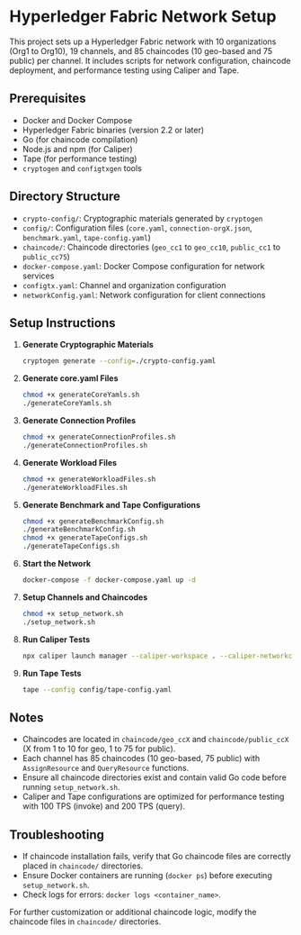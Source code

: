 # Hyperledger Fabric Network Setup

This project sets up a Hyperledger Fabric network with 10 organizations (Org1 to Org10), 19 channels, and 85 chaincodes (10 geo-based and 75 public) per channel. It includes scripts for network configuration, chaincode deployment, and performance testing using Caliper and Tape.

## Prerequisites
- Docker and Docker Compose
- Hyperledger Fabric binaries (version 2.2 or later)
- Go (for chaincode compilation)
- Node.js and npm (for Caliper)
- Tape (for performance testing)
- `cryptogen` and `configtxgen` tools

## Directory Structure
- `crypto-config/`: Cryptographic materials generated by `cryptogen`
- `config/`: Configuration files (`core.yaml`, `connection-orgX.json`, `benchmark.yaml`, `tape-config.yaml`)
- `chaincode/`: Chaincode directories (`geo_cc1` to `geo_cc10`, `public_cc1` to `public_cc75`)
- `docker-compose.yaml`: Docker Compose configuration for network services
- `configtx.yaml`: Channel and organization configuration
- `networkConfig.yaml`: Network configuration for client connections

## Setup Instructions

1. **Generate Cryptographic Materials**
   ```bash
   cryptogen generate --config=./crypto-config.yaml
   ```

2. **Generate core.yaml Files**
   ```bash
   chmod +x generateCoreYamls.sh
   ./generateCoreYamls.sh
   ```

3. **Generate Connection Profiles**
   ```bash
   chmod +x generateConnectionProfiles.sh
   ./generateConnectionProfiles.sh
   ```

4. **Generate Workload Files**
   ```bash
   chmod +x generateWorkloadFiles.sh
   ./generateWorkloadFiles.sh
   ```

5. **Generate Benchmark and Tape Configurations**
   ```bash
   chmod +x generateBenchmarkConfig.sh
   ./generateBenchmarkConfig.sh
   chmod +x generateTapeConfigs.sh
   ./generateTapeConfigs.sh
   ```

6. **Start the Network**
   ```bash
   docker-compose -f docker-compose.yaml up -d
   ```

7. **Setup Channels and Chaincodes**
   ```bash
   chmod +x setup_network.sh
   ./setup_network.sh
   ```

8. **Run Caliper Tests**
   ```bash
   npx caliper launch manager --caliper-workspace . --caliper-networkconfig config/networkConfig.yaml --caliper-benchconfig config/benchmark.yaml
   ```

9. **Run Tape Tests**
   ```bash
   tape --config config/tape-config.yaml
   ```

## Notes
- Chaincodes are located in `chaincode/geo_ccX` and `chaincode/public_ccX` (X from 1 to 10 for geo, 1 to 75 for public).
- Each channel has 85 chaincodes (10 geo-based, 75 public) with `AssignResource` and `QueryResource` functions.
- Ensure all chaincode directories exist and contain valid Go code before running `setup_network.sh`.
- Caliper and Tape configurations are optimized for performance testing with 100 TPS (invoke) and 200 TPS (query).

## Troubleshooting
- If chaincode installation fails, verify that Go chaincode files are correctly placed in `chaincode/` directories.
- Ensure Docker containers are running (`docker ps`) before executing `setup_network.sh`.
- Check logs for errors: `docker logs <container_name>`.

For further customization or additional chaincode logic, modify the chaincode files in `chaincode/` directories.
